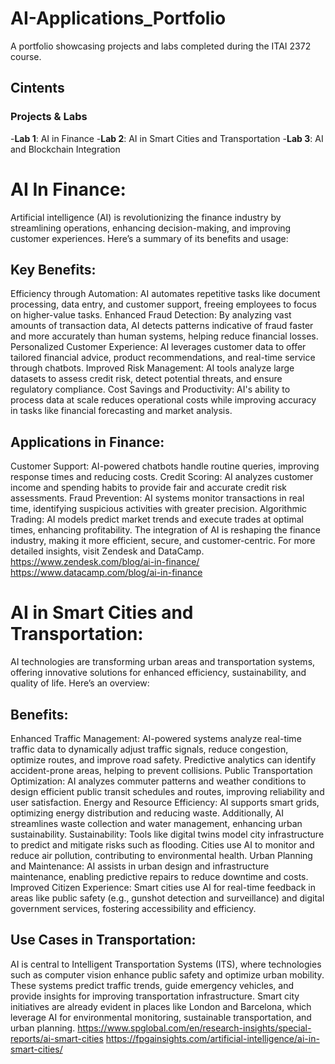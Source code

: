 # AI-Applications_Portfolio
A portfolio showcasing projects and labs completed during the ITAI 2372 course.
## Cintents

### Projects & Labs
-**Lab 1**: AI in Finance
-**Lab 2**: AI in Smart Cities and Transportation
-**Lab 3**: AI and Blockchain Integration

# AI In Finance:
Artificial intelligence (AI) is revolutionizing the finance industry by streamlining operations, enhancing decision-making, and improving customer experiences. Here’s a summary of its benefits and usage:
## Key Benefits:
Efficiency through Automation: AI automates repetitive tasks like document processing, data entry, and customer support, freeing employees to focus on higher-value tasks.
Enhanced Fraud Detection: By analyzing vast amounts of transaction data, AI detects patterns indicative of fraud faster and more accurately than human systems, helping reduce financial losses.
Personalized Customer Experience: AI leverages customer data to offer tailored financial advice, product recommendations, and real-time service through chatbots.
Improved Risk Management: AI tools analyze large datasets to assess credit risk, detect potential threats, and ensure regulatory compliance.
Cost Savings and Productivity: AI's ability to process data at scale reduces operational costs while improving accuracy in tasks like financial forecasting and market analysis.
## Applications in Finance:
Customer Support: AI-powered chatbots handle routine queries, improving response times and reducing costs.
Credit Scoring: AI analyzes customer income and spending habits to provide fair and accurate credit risk assessments.
Fraud Prevention: AI systems monitor transactions in real time, identifying suspicious activities with greater precision.
Algorithmic Trading: AI models predict market trends and execute trades at optimal times, enhancing profitability.
The integration of AI is reshaping the finance industry, making it more efficient, secure, and customer-centric. For more detailed insights, visit Zendesk and DataCamp.
https://www.zendesk.com/blog/ai-in-finance/
https://www.datacamp.com/blog/ai-in-finance

# AI in Smart Cities and Transportation:
AI technologies are transforming urban areas and transportation systems, offering innovative solutions for enhanced efficiency, sustainability, and quality of life. Here’s an overview:
## Benefits:
Enhanced Traffic Management: AI-powered systems analyze real-time traffic data to dynamically adjust traffic signals, reduce congestion, optimize routes, and improve road safety. Predictive analytics can identify accident-prone areas, helping to prevent collisions.
Public Transportation Optimization: AI analyzes commuter patterns and weather conditions to design efficient public transit schedules and routes, improving reliability and user satisfaction.
Energy and Resource Efficiency: AI supports smart grids, optimizing energy distribution and reducing waste. Additionally, AI streamlines waste collection and water management, enhancing urban sustainability.
Sustainability: Tools like digital twins model city infrastructure to predict and mitigate risks such as flooding. Cities use AI to monitor and reduce air pollution, contributing to environmental health.
Urban Planning and Maintenance: AI assists in urban design and infrastructure maintenance, enabling predictive repairs to reduce downtime and costs.
Improved Citizen Experience: Smart cities use AI for real-time feedback in areas like public safety (e.g., gunshot detection and surveillance) and digital government services, fostering accessibility and efficiency.
## Use Cases in Transportation:
AI is central to Intelligent Transportation Systems (ITS), where technologies such as computer vision enhance public safety and optimize urban mobility. These systems predict traffic trends, guide emergency vehicles, and provide insights for improving transportation infrastructure.
Smart city initiatives are already evident in places like London and Barcelona, which leverage AI for environmental monitoring, sustainable transportation, and urban planning.
https://www.spglobal.com/en/research-insights/special-reports/ai-smart-cities
https://fpgainsights.com/artificial-intelligence/ai-in-smart-cities/
